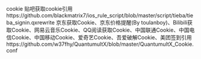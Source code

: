 cookie
贴吧获取cookie引用https://github.com/blackmatrix7/ios_rule_script/blob/master/script/tieba/tieba_signin.qxrewrite
京东获取Cookie、京东价格提醒(By toulanboy)、Bilibili获取Cookie、网易云音乐Cookie、QQ阅读获取Cookie、中国联通Cookie、中国电信Cookie、中国移动Cookie、爱奇艺Cookie、吾爱破解Cookie、美团签到引用https://github.com/w37fhy/QuantumultX/blob/master/QuantumultX_Cookie.conf
